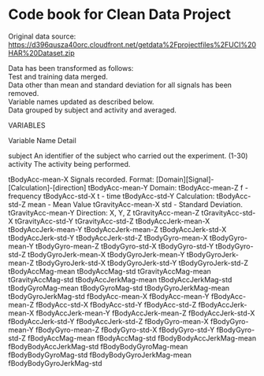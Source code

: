# Code book for Clean Data Project

Original data source: https://d396qusza40orc.cloudfront.net/getdata%2Fprojectfiles%2FUCI%20HAR%20Dataset.zip

Data has been transformed as follows:  
	Test and training data merged.  
	Data other than mean and standard deviation for all signals has been removed.  
	Variable names updated as described below.  
	Data grouped by subject and activity and averaged.  
	

VARIABLES

Variable Name			Detail

subject				An identifier of the subject who carried out the experiment. (1-30)
activity 			The activity being performed.

tBodyAcc-mean-X 		Signals recorded. Format: [Domain][Signal]-[Calculation]-[direction]
tBodyAcc-mean-Y 		Domain: 
tBodyAcc-mean-Z 			f - frequency
tBodyAcc-std-X 				t - time
tBodyAcc-std-Y 			Calculation: 
tBodyAcc-std-Z 				mean - Mean Value
tGravityAcc-mean-X 			std - Standard Deviation.
tGravityAcc-mean-Y 		Direction: X, Y, Z
tGravityAcc-mean-Z 
tGravityAcc-std-X 
tGravityAcc-std-Y 
tGravityAcc-std-Z 
tBodyAccJerk-mean-X 
tBodyAccJerk-mean-Y 
tBodyAccJerk-mean-Z 
tBodyAccJerk-std-X 
tBodyAccJerk-std-Y 
tBodyAccJerk-std-Z 
tBodyGyro-mean-X 
tBodyGyro-mean-Y 
tBodyGyro-mean-Z 
tBodyGyro-std-X 
tBodyGyro-std-Y 
tBodyGyro-std-Z 
tBodyGyroJerk-mean-X 
tBodyGyroJerk-mean-Y 
tBodyGyroJerk-mean-Z 
tBodyGyroJerk-std-X 
tBodyGyroJerk-std-Y 
tBodyGyroJerk-std-Z 
tBodyAccMag-mean 
tBodyAccMag-std 
tGravityAccMag-mean 
tGravityAccMag-std 
tBodyAccJerkMag-mean 
tBodyAccJerkMag-std 
tBodyGyroMag-mean 
tBodyGyroMag-std 
tBodyGyroJerkMag-mean 
tBodyGyroJerkMag-std 
fBodyAcc-mean-X 
fBodyAcc-mean-Y 
fBodyAcc-mean-Z 
fBodyAcc-std-X 
fBodyAcc-std-Y 
fBodyAcc-std-Z 
fBodyAccJerk-mean-X 
fBodyAccJerk-mean-Y 
fBodyAccJerk-mean-Z 
fBodyAccJerk-std-X 
fBodyAccJerk-std-Y 
fBodyAccJerk-std-Z 
fBodyGyro-mean-X 
fBodyGyro-mean-Y 
fBodyGyro-mean-Z 
fBodyGyro-std-X 
fBodyGyro-std-Y 
fBodyGyro-std-Z 
fBodyAccMag-mean 
fBodyAccMag-std 
fBodyBodyAccJerkMag-mean 
fBodyBodyAccJerkMag-std 
fBodyBodyGyroMag-mean 
fBodyBodyGyroMag-std 
fBodyBodyGyroJerkMag-mean 
fBodyBodyGyroJerkMag-std